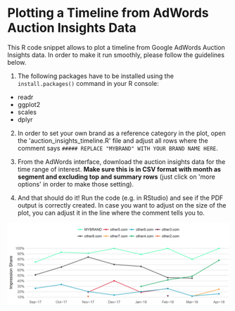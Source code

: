 Plotting a Timeline from AdWords Auction Insights Data
======================================================

This R code snippet allows to plot a timeline from Google AdWords Auction Insights data.
In order to make it run smoothly, please follow the guidelines below.

1. The following packages have to be installed using the `install.packages()` command in your R console:  
- readr
- ggplot2
- scales
- dplyr

2. In order to set your own brand as a reference category in the plot, open the 'auction_insights_timeline.R' file and adjust all rows where the comment says `##### REPLACE "MYBRAND" WITH YOUR BRAND NAME HERE`.

3. From the AdWords interface, download the auction insights data for the time range of interest. **Make sure this is in CSV format with month as segment and excluding top and summary rows** (just click on 'more options' in order to make those setting).

3. And that should do it! Run the code (e.g. in RStudio) and see if the PDF output is correctly created.
In case you want to adjust on the size of the plot, you can adjust it in the line where the comment tells you to.

![Auction Insights Plot](https://github.com/ThorbenWoelk/auction_insights_timeline/blob/master/timeline_auction_insights.PNG)
